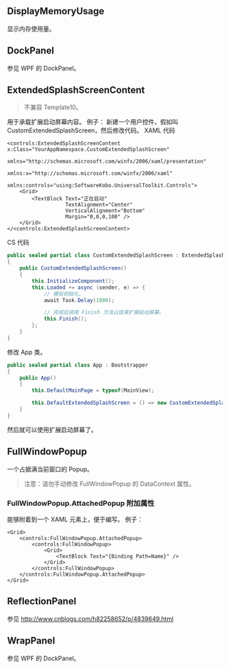 ## DisplayMemoryUsage
显示内存使用量。

## DockPanel
参见 WPF 的 DockPanel。

## ExtendedSplashScreenContent
> 不兼容 Template10。

用于承载扩展启动屏幕内容。
例子：
新建一个用户控件，假如叫 CustomExtendedSplashScreen，然后修改代码。
XAML 代码
```XAML
<controls:ExtendedSplashScreenContent x:Class="YourAppNamespace.CustomExtendedSplashScreen"
									  xmlns="http://schemas.microsoft.com/winfx/2006/xaml/presentation"
                                      xmlns:x="http://schemas.microsoft.com/winfx/2006/xaml"
                                      xmlns:controls="using:SoftwareKobo.UniversalToolkit.Controls">
	<Grid>
		<TextBlock Text="正在启动"
                   TextAlignment="Center" 
				   VerticalAlignment="Bottom"
				   Margin="0,0,0,100" />
	</Grid>
</<controls:ExtendedSplashScreenContent>
```
CS 代码
```C#
public sealed partial class CustomExtendedSplashScreen : ExtendedSplashScreenContent
{
	public CustomExtendedSplashScreen()
	{
		this.InitializeComponent();
		this.Loaded += async (sender, e) => {
			// 模拟初始化。
			await Task.Delay(1000);

			// 完成后调用 Finish 方法以结束扩展启动屏幕。
			this.Finish();
		};
	}
}
```
修改 App 类。
```C#
public sealed partial class App : Bootstrapper
{
    public App()
	{
		this.DefaultMainPage = typeof(MainView);

		this.DefaultExtendedSplashScreen = () => new CustomExtendedSplashScreen();
	}
} 
```
然后就可以使用扩展启动屏幕了。

## FullWindowPopup
一个占据满当前窗口的 Popup。
> 注意：请勿手动修改 FullWindowPopup 的 DataContext 属性。

### FullWindowPopup.AttachedPopup 附加属性
能够附着到一个 XAML 元素上，便于编写。
例子：
```XAML
<Grid>
	<controls:FullWindowPopup.AttachedPopup>
		<controls:FullWindowPopup>
			<Grid>
				<TextBlock Text="{Binding Path=Name}" />
			</Grid>
		</controls:FullWindowPopup>
	</controls:FullWindowPopup.AttachedPopup>
</Grid>
```

## ReflectionPanel
参见 http://www.cnblogs.com/h82258652/p/4839649.html

## WrapPanel
参见 WPF 的 DockPanel。